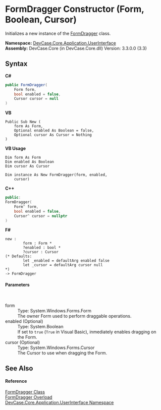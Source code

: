 # FormDragger Constructor (Form, Boolean, Cursor)
 

Initializes a new instance of the <a href="T_DevCase_Core_Application_UserInterface_FormDragger">FormDragger</a> class.

**Namespace:**&nbsp;<a href="N_DevCase_Core_Application_UserInterface">DevCase.Core.Application.UserInterface</a><br />**Assembly:**&nbsp;DevCase.Core (in DevCase.Core.dll) Version: 3.3.0.0 (3.3)

## Syntax

**C#**<br />
``` C#
public FormDragger(
	Form form,
	bool enabled = false,
	Cursor cursor = null
)
```

**VB**<br />
``` VB
Public Sub New ( 
	form As Form,
	Optional enabled As Boolean = false,
	Optional cursor As Cursor = Nothing
)
```

**VB Usage**<br />
``` VB Usage
Dim form As Form
Dim enabled As Boolean
Dim cursor As Cursor

Dim instance As New FormDragger(form, enabled, 
	cursor)
```

**C++**<br />
``` C++
public:
FormDragger(
	Form^ form, 
	bool enabled = false, 
	Cursor^ cursor = nullptr
)
```

**F#**<br />
``` F#
new : 
        form : Form * 
        ?enabled : bool * 
        ?cursor : Cursor 
(* Defaults:
        let _enabled = defaultArg enabled false
        let _cursor = defaultArg cursor null
*)
-> FormDragger
```


#### Parameters
&nbsp;<dl><dt>form</dt><dd>Type: System.Windows.Forms.Form<br />The owner Form used to perform draggable operations.</dd><dt>enabled (Optional)</dt><dd>Type: System.Boolean<br />If set to `true` (`True` in Visual Basic), inmediately enables dragging on the Form.</dd><dt>cursor (Optional)</dt><dd>Type: System.Windows.Forms.Cursor<br />The Cursor to use when dragging the Form.</dd></dl>

## See Also


#### Reference
<a href="T_DevCase_Core_Application_UserInterface_FormDragger">FormDragger Class</a><br /><a href="Overload_DevCase_Core_Application_UserInterface_FormDragger__ctor">FormDragger Overload</a><br /><a href="N_DevCase_Core_Application_UserInterface">DevCase.Core.Application.UserInterface Namespace</a><br />